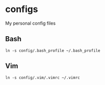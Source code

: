 # configs
My personal config files

## Bash
```
ln -s config/.bash_profile ~/.bash_profile
```

## Vim
```
ln -s config/.vim/.vimrc ~/.vimrc
```
